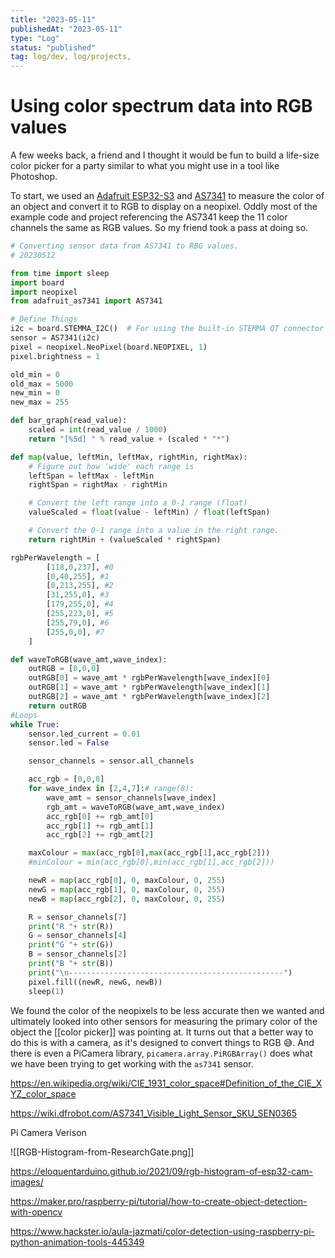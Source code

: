 ```yaml
---
title: "2023-05-11"
publishedAt: "2023-05-11"
type: "Log"
status: "published"
tag: log/dev, log/projects,
---
```


# Using color spectrum data into RGB values

A few weeks back, a friend and I thought it would be fun to build a life-size color picker for a party similar to what you might use in a tool like Photoshop.

To start, we used an [Adafruit ESP32-S3](https://www.adafruit.com/product/5691) and [AS7341](https://www.adafruit.com/product/4698) to measure the color of an object and convert it to RGB to display on a neopixel. Oddly most of the example code and project referencing the AS7341 keep the 11 color channels the same as RGB values. So my friend took a pass at doing so.

```python
# Converting sensor data from AS7341 to RBG values.
# 20230512

from time import sleep
import board
import neopixel
from adafruit_as7341 import AS7341

# Define Things
i2c = board.STEMMA_I2C()  # For using the built-in STEMMA QT connector on a microcontroller
sensor = AS7341(i2c)
pixel = neopixel.NeoPixel(board.NEOPIXEL, 1)
pixel.brightness = 1

old_min = 0
old_max = 5000
new_min = 0
new_max = 255

def bar_graph(read_value):
	scaled = int(read_value / 1000)
	return "[%5d] " % read_value + (scaled * "*")

def map(value, leftMin, leftMax, rightMin, rightMax):
	# Figure out how 'wide' each range is
	leftSpan = leftMax - leftMin
	rightSpan = rightMax - rightMin

	# Convert the left range into a 0-1 range (float)
	valueScaled = float(value - leftMin) / float(leftSpan)

	# Convert the 0-1 range into a value in the right range.
	return rightMin + (valueScaled * rightSpan)

rgbPerWavelength = [
		[118,0,237], #0
		[0,40,255], #1
		[0,213,255], #2
		[31,255,0], #3
		[179,255,0], #4
		[255,223,0], #5
		[255,79,0], #6
		[255,0,0], #7
	]

def waveToRGB(wave_amt,wave_index):
	outRGB = [0,0,0]
	outRGB[0] = wave_amt * rgbPerWavelength[wave_index][0]
	outRGB[1] = wave_amt * rgbPerWavelength[wave_index][1]
	outRGB[2] = wave_amt * rgbPerWavelength[wave_index][2]
	return outRGB
#Loops
while True:
	sensor.led_current = 0.01
	sensor.led = False

	sensor_channels = sensor.all_channels

	acc_rgb = [0,0,0]
	for wave_index in [2,4,7]:# range(8):
		wave_amt = sensor_channels[wave_index]
		rgb_amt = waveToRGB(wave_amt,wave_index)
		acc_rgb[0] += rgb_amt[0]
		acc_rgb[1] += rgb_amt[1]
		acc_rgb[2] += rgb_amt[2]

	maxColour = max(acc_rgb[0],max(acc_rgb[1],acc_rgb[2]))
	#minColour = min(acc_rgb[0],min(acc_rgb[1],acc_rgb[2]))

	newR = map(acc_rgb[0], 0, maxColour, 0, 255)
	newG = map(acc_rgb[1], 0, maxColour, 0, 255)
	newB = map(acc_rgb[2], 0, maxColour, 0, 255)

	R = sensor_channels[7]
	print("R "+ str(R))
	G = sensor_channels[4]
	print("G "+ str(G))
	B = sensor_channels[2]
	print("B "+ str(B))
	print("\n------------------------------------------------")
	pixel.fill((newR, newG, newB))
	sleep(1)

```

We found the color of the neopixels to be less accurate then we wanted and ultimately looked into other sensors for measuring the primary color of the object the [[color picker]] was pointing at. It turns out that a better way to do this is with a camera, as it's designed to convert things to RGB 😅. And there is even a PiCamera library, `picamera.array.PiRGBArray()` does what we have been trying to get working with the `as7341` sensor.

https://en.wikipedia.org/wiki/CIE_1931_color_space#Definition_of_the_CIE_XYZ_color_space

https://wiki.dfrobot.com/AS7341_Visible_Light_Sensor_SKU_SEN0365

Pi Camera Verison

![[RGB-Histogram-from-ResearchGate.png]]

https://eloquentarduino.github.io/2021/09/rgb-histogram-of-esp32-cam-images/

https://maker.pro/raspberry-pi/tutorial/how-to-create-object-detection-with-opencv

https://www.hackster.io/aula-jazmati/color-detection-using-raspberry-pi-python-animation-tools-445349
